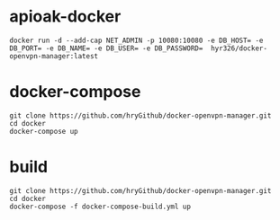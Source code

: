 # apioak-docker
    docker run -d --add-cap NET_ADMIN -p 10080:10080 -e DB_HOST= -e DB_PORT= -e DB_NAME= -e DB_USER= -e DB_PASSWORD=  hyr326/docker-openvpn-manager:latest

# docker-compose
    git clone https://github.com/hryGithub/docker-openvpn-manager.git
    cd docker
    docker-compose up 

# build 
    git clone https://github.com/hryGithub/docker-openvpn-manager.git
    cd docker
    docker-compose -f docker-compose-build.yml up 

